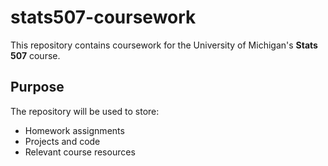 # stats507-coursework

This repository contains coursework for the University of Michigan's **Stats 507** course.

## Purpose
The repository will be used to store:
- Homework assignments
- Projects and code
- Relevant course resources
